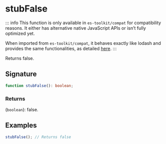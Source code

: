 # stubFalse

::: info
This function is only available in `es-toolkit/compat` for compatibility reasons. It either has alternative native JavaScript APIs or isn’t fully optimized yet.

When imported from `es-toolkit/compat`, it behaves exactly like lodash and provides the same functionalities, as detailed [here](../../../compatibility.md).
:::

Returns false.

## Signature

```typescript
function stubFalse(): boolean;
```

### Returns

(`boolean`): false.

## Examples

```typescript
stubFalse(); // Returns false
```
